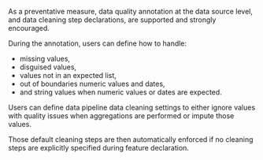 As a preventative measure, data quality annotation at the data source level, and data cleaning step declarations, are supported and strongly encouraged.

During the annotation, users can define how to handle:

* missing values,
* disguised values,
* values not in an expected list,
* out of boundaries numeric values and dates,
* and string values when numeric values or dates are expected.

Users can define data pipeline data cleaning settings to either ignore values with quality issues when aggregations are performed or impute those values.

Those default cleaning steps are then automatically enforced if no cleaning steps are explicitly specified during feature declaration.
